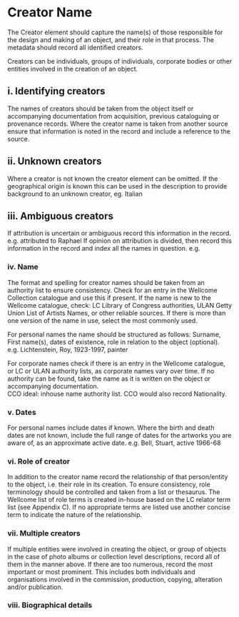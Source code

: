 # Creator Name
The Creator element should capture the name(s) of those responsible for the design and making of an object, and their role in that process. The metadata should record all identified creators.

Creators can be individuals, groups of individuals, corporate bodies or other entities involved in the creation of an object.

## i. Identifying creators
The names of creators should be taken from the object itself or accompanying documentation from acquisition, previous cataloguing or provenance records.
Where the creator name is taken from another source ensure that information is noted in the record and include a reference to the source.

## ii. Unknown creators
Where a creator is not known the creator element can be omitted.
If the geographical origin is known this can be used in the description to provide background to an unknown creator, eg. Italian 

## iii. Ambiguous creators
If attribution is uncertain or ambiguous record this information in the record.
e.g. attributed to Raphael
If opinion on attribution is divided, then record this information in the record and index all the names in question.
e.g.

### iv. Name
The format and spelling for creator names should be taken from an authority list to ensure consistency.
Check for an entry in the Wellcome Collection catalogue and use this if present. If the name is new to the Wellcome catalogue, check: LC Library of Congress authorities, ULAN Getty Union List of Artists Names, or other reliable sources.
If there is more than one version of the name in use, select the most commonly used. 

For personal names the name should be structured as follows:
Surname, First name(s), dates of existence, role in relation to the object (optional). 
e.g. Lichtenstein, Roy, 1923-1997, painter

For corporate names check if there is an entry in the Wellcome catalogue, or LC or ULAN authority lists, as corporate names vary over time. If no authority can be found, take the name as it is written on the object or accompanying documentation.  
CCO ideal: inhouse name authority list. CCO would also record Nationality.

### v. Dates 
For personal names include dates if known. Where the birth and death dates are not known, include the full range of dates for the artworks you are aware of, as an approximate active date.
e.g.	Bell, Stuart, active 1966-68

### vi. Role of creator
In addition to the creator name record the relationship of that person/entity to the object, i.e. their role in its creation. 
To ensure consistency, role terminology should be controlled and taken from a list or thesaurus. The Wellcome list of role terms is created in-house based on the LC relator term list (see Appendix C).
If no appropriate terms are listed use another concise term to indicate the nature of the relationship.

### vii. Multiple creators 
If multiple entities were involved in creating the object, or group of objects in the case of photo albums or collection level descriptions, record all of them in the manner above. If there are too numerous, record the most important or most prominent. This includes both individuals and organisations involved in the commission, production, copying, alteration and/or publication. 

### viii. Biographical details
